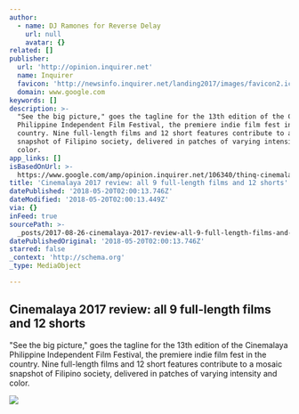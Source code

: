 ```yaml
---
author:
  - name: DJ Ramones for Reverse Delay
    url: null
    avatar: {}
related: []
publisher:
  url: 'http://opinion.inquirer.net'
  name: Inquirer
  favicon: 'http://newsinfo.inquirer.net/landing2017/images/favicon2.ico'
  domain: www.google.com
keywords: []
description: >-
  "See the big picture," goes the tagline for the 13th edition of the Cinemalaya
  Philippine Independent Film Festival, the premiere indie film fest in the
  country. Nine full-length films and 12 short features contribute to a mosaic
  snapshot of Filipino society, delivered in patches of varying intensity and
  color.
app_links: []
isBasedOnUrl: >-
  https://www.google.com/amp/opinion.inquirer.net/106340/thinq-cinemalaya-2017-reviews/amp
title: 'Cinemalaya 2017 review: all 9 full-length films and 12 shorts'
datePublished: '2018-05-20T02:00:13.746Z'
dateModified: '2018-05-20T02:00:13.449Z'
via: {}
inFeed: true
sourcePath: >-
  _posts/2017-08-26-cinemalaya-2017-review-all-9-full-length-films-and-12-short.md
datePublishedOriginal: '2018-05-20T02:00:13.746Z'
starred: false
_context: 'http://schema.org'
_type: MediaObject

---
```

<article style=""><h1>Cinemalaya 2017 review: all 9 full-length films and 12 shorts</h1><p>"See the big picture," goes the tagline for the 13th edition of the Cinemalaya Philippine Independent Film Festival, the premiere indie film fest in the country. Nine full-length films and 12 short features contribute to a mosaic snapshot of Filipino society, delivered in patches of varying intensity and color.</p><img src="http://opinion.inquirer.net/files/2017/08/cinemalaya-logo.jpg" /></article>